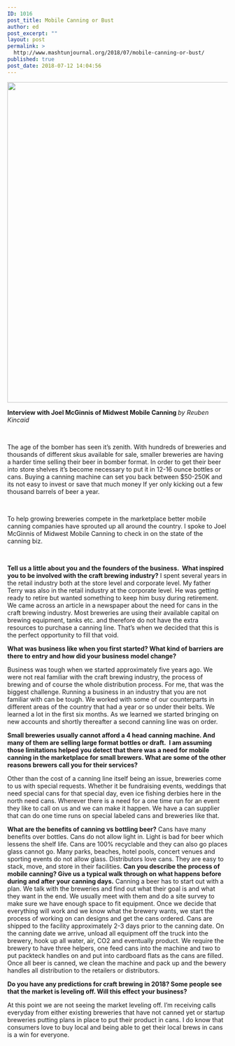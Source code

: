 ```yaml
---
ID: 1016
post_title: Mobile Canning or Bust
author: ed
post_excerpt: ""
layout: post
permalink: >
  http://www.mashtunjournal.org/2018/07/mobile-canning-or-bust/
published: true
post_date: 2018-07-12 14:04:56
---
```

<a href="http://www.mashtunjournal.org/?attachment_id=1017" rel="attachment wp-att-1017"><img class="alignnone size-large wp-image-1017" src="http://www.mashtunjournal.org/wp-content/uploads/2018/07/JOELSM-550x733.jpg" alt="" width="550" height="733" /></a>

<strong>
Interview with Joel McGinnis of Midwest Mobile Canning
</strong><em> by Reuben Kincaid</em>

&nbsp;

The age of the bomber has seen it’s zenith. With hundreds of breweries and thousands of different skus available for sale, smaller breweries are having a harder time selling their beer in bomber format. In order to get their beer into store shelves it’s become necessary to put it in 12-16 ounce bottles or cans. Buying a canning machine can set you back between $50-250K and its not easy to invest or save that much money If yer only kicking out a few thousand barrels of beer a year.

&nbsp;

To help growing breweries compete in the marketplace better mobile canning companies have sprouted up all around the country. I spoke to Joel McGinnis of Midwest Mobile Canning to check in on the state of the canning biz.

<strong> </strong>

<strong>Tell us a little about you and the founders of the business.  What inspired you to be involved with the craft brewing industry?</strong>
I spent several years in the retail industry both at the store level and corporate level. My father Terry was also in the retail industry at the corporate level. He was getting ready to retire but wanted something to keep him busy during retirement. We came across an article in a newspaper about the need for cans in the craft brewing industry. Most breweries are using their available capital on brewing equipment, tanks etc. and therefore do not have the extra resources to purchase a canning line. That’s when we decided that this is the perfect opportunity to fill that void.



<strong>What was business like when you first started? What kind of barriers are there to entry and how did your business model change?
</strong>

Business was tough when we started approximately five years ago. We were not real familiar with the craft brewing industry, the process of brewing and of course the whole distribution process. For me, that was the biggest challenge. Running a business in an industry that you are not familiar with can be tough. We worked with some of our counterparts in different areas of the country that had a year or so under their belts. We learned a lot in the first six months. As we learned we started bringing on new accounts and shortly thereafter a second canning line was on order.

<strong>Small breweries usually cannot afford a 4 head canning machine. And many of them are selling large format bottles or draft.  I am assuming those limitations helped you detect that there was a need for mobile canning in the marketplace for small brewers. What are some of the other reasons brewers call you for their services?

</strong>

Other than the cost of a canning line itself being an issue, breweries come to us with special requests. Whether it be fundraising events, weddings that need special cans for that special day, even ice fishing derbies here in the north need cans. Wherever there is a need for a one time run for an event they like to call on us and we can make it happen. We have a can supplier that can do one time runs on special labeled cans and breweries like that.

<strong>What are the benefits of canning vs bottling beer?</strong>
Cans have many benefits over bottles. Cans do not allow light in. Light is bad for beer which lessens the shelf life. Cans are 100% recyclable and they can also go places glass cannot go. Many parks, beaches, hotel pools, concert venues and sporting events do not allow glass. Distributors love cans. They are easy to stack, move, and store in their facilities.
<strong>
Can you describe the process of mobile canning? Give us a typical walk through on what happens before during and after your canning days.</strong>
Canning a beer has to start out with a plan. We talk with the breweries and find out what their goal is and what they want in the end. We usually meet with them and do a site survey to make sure we have enough space to fit equipment. Once we decide that everything will work and we know what the brewery wants, we start the process of working on can designs and get the cans ordered. Cans are shipped to the facility approximately 2-3 days prior to the canning date. On the canning date we arrive, unload all equipment off the truck into the brewery, hook up all water, air, CO2 and eventually product. We require the brewery to have three helpers, one feed cans into the machine and two to put packteck handles on and put into cardboard flats as the cans are filled. Once all beer is canned, we clean the machine and pack up and the bewery handles all distribution to the retailers or distributors.

<strong>Do you have any predictions for craft brewing in 2018? Some people see that the market is leveling off. Will this effect your business?</strong>

At this point we are not seeing the market leveling off. I’m receiving calls everyday from either existing breweries that have not canned yet or startup breweries putting plans in place to put their product in cans. I do know that consumers love to buy local and being able to get their local brews in cans is a win for everyone.